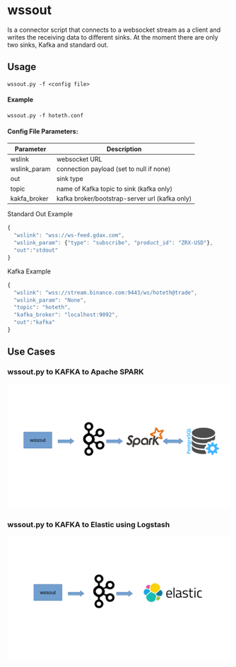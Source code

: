 # wssout 
Is a connector script that connects to a websocket stream as a client and writes the receiving data to different sinks. At the moment there are only two sinks, Kafka and standard out.

## Usage

```shell
wssout.py -f <config file>
```
#### Example
```shell
wssout.py -f hoteth.conf
```

#### Config File Parameters:

Parameter|Description
---|---
wslink| websocket URL
wslink_param|connection payload (set to null if none)
out|sink type
topic|name of Kafka topic to sink (kafka only)
kakfa_broker|kafka broker/bootstrap-server url (kafka only)




Standard Out Example
```javascript
{
  "wslink": "wss://ws-feed.gdax.com",
  "wslink_param": {"type": "subscribe", "product_id": "ZRX-USD"},
  "out":"stdout"
}
```

Kafka Example
```javascript
{
  "wslink": "wss://stream.binance.com:9443/ws/hoteth@trade",
  "wslink_param": "None",
  "topic": "hoteth",
  "kafka_broker": "localhost:9092",
  "out":"kafka"
}

```

## Use Cases

### wssout.py to KAFKA to Apache SPARK 
![KAFKA APACHE PIPELINE](wssout.png)

### wssout.py to KAFKA to Elastic using Logstash
![KAFKA ELASTICSEARCH PIPELINE](wssout_es.png)
